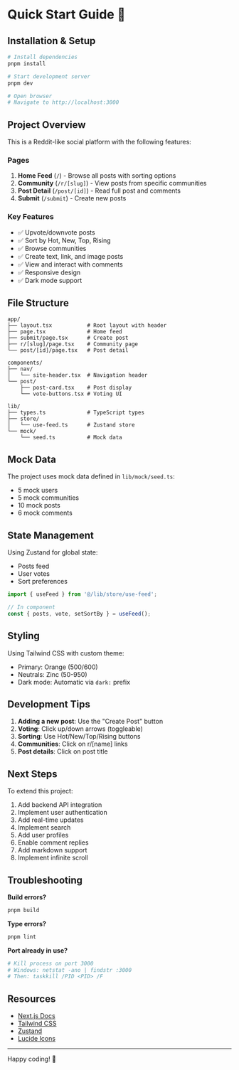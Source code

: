 # Quick Start Guide 🚀

## Installation & Setup

```bash
# Install dependencies
pnpm install

# Start development server
pnpm dev

# Open browser
# Navigate to http://localhost:3000
```

## Project Overview

This is a Reddit-like social platform with the following features:

### Pages
1. **Home Feed** (`/`) - Browse all posts with sorting options
2. **Community** (`/r/[slug]`) - View posts from specific communities
3. **Post Detail** (`/post/[id]`) - Read full post and comments
4. **Submit** (`/submit`) - Create new posts

### Key Features
- ✅ Upvote/downvote posts
- ✅ Sort by Hot, New, Top, Rising
- ✅ Browse communities
- ✅ Create text, link, and image posts
- ✅ View and interact with comments
- ✅ Responsive design
- ✅ Dark mode support

## File Structure

```
app/
├── layout.tsx           # Root layout with header
├── page.tsx             # Home feed
├── submit/page.tsx      # Create post
├── r/[slug]/page.tsx    # Community page
└── post/[id]/page.tsx   # Post detail

components/
├── nav/
│   └── site-header.tsx  # Navigation header
└── post/
    ├── post-card.tsx    # Post display
    └── vote-buttons.tsx # Voting UI

lib/
├── types.ts             # TypeScript types
├── store/
│   └── use-feed.ts      # Zustand store
└── mock/
    └── seed.ts          # Mock data
```

## Mock Data

The project uses mock data defined in `lib/mock/seed.ts`:
- 5 mock users
- 5 mock communities
- 10 mock posts
- 6 mock comments

## State Management

Using Zustand for global state:
- Posts feed
- User votes
- Sort preferences

```typescript
import { useFeed } from '@/lib/store/use-feed';

// In component
const { posts, vote, setSortBy } = useFeed();
```

## Styling

Using Tailwind CSS with custom theme:
- Primary: Orange (500/600)
- Neutrals: Zinc (50-950)
- Dark mode: Automatic via `dark:` prefix

## Development Tips

1. **Adding a new post**: Use the "Create Post" button
2. **Voting**: Click up/down arrows (toggleable)
3. **Sorting**: Use Hot/New/Top/Rising buttons
4. **Communities**: Click on r/[name] links
5. **Post details**: Click on post title

## Next Steps

To extend this project:
1. Add backend API integration
2. Implement user authentication
3. Add real-time updates
4. Implement search
5. Add user profiles
6. Enable comment replies
7. Add markdown support
8. Implement infinite scroll

## Troubleshooting

**Build errors?**
```bash
pnpm build
```

**Type errors?**
```bash
pnpm lint
```

**Port already in use?**
```bash
# Kill process on port 3000
# Windows: netstat -ano | findstr :3000
# Then: taskkill /PID <PID> /F
```

## Resources

- [Next.js Docs](https://nextjs.org/docs)
- [Tailwind CSS](https://tailwindcss.com/docs)
- [Zustand](https://docs.pmnd.rs/zustand)
- [Lucide Icons](https://lucide.dev)

---

Happy coding! 🎉

